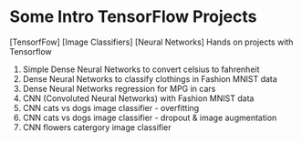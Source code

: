 # Some Intro TensorFlow Projects

[TensorfFow] [Image Classifiers] [Neural Networks] Hands on projects with Tensorflow

1. Simple Dense Neural Networks to convert celsius to fahrenheit
2. Dense Neural Networks to classify clothings in Fashion MNIST data
3. Dense Neural Networks regression for MPG in cars
4. CNN (Convoluted Neural Networks) with Fashion MNIST data
5. CNN cats vs dogs image classifier - overfitting
6. CNN cats vs dogs image classifier - dropout & image augmentation
7. CNN flowers catergory image classifier

